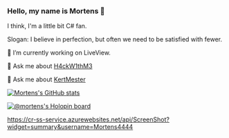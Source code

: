 ### Hello, my name is Mortens 👋

I think, I'm a little bit C# fan.

Slogan: I believe in perfection, but often we need to be satisfied with fewer.

🔭 I’m currently working on LiveView.

💬 Ask me about [H4ckW1thM3](https://play.google.com/store/apps/details?id=com.mortens.H4ckW1thM3&pli=1)

💬 Ask me about [KertMester](https://play.google.com/store/apps/details?id=com.mortens.kertmester&pli=1)


[![Mortens's GitHub stats](https://github-readme-stats.vercel.app/api?username=Mortens4444&theme=merko&show_icons=true&include_all_commits=true&disable_animations=false&langs_count=8)](https://github.com/anuraghazra/github-readme-stats)

[![@mortens's Holopin board](https://holopin.io/api/user/board?user=mortens)](https://holopin.io/@mortens)

<!--
**Mortens4444/Mortens4444** is a ✨ _special_ ✨ repository because its `README.md` (this file) appears on your GitHub profile.

Here are some ideas to get you started:

- 🔭 I’m currently working on ...
- 🌱 I’m currently learning ...
- 👯 I’m looking to collaborate on ...
- 🤔 I’m looking for help with ...
- 💬 Ask me about ...
- 📫 How to reach me: ...
- 😄 Pronouns: ...
- ⚡ Fun fact: ...
-->

https://cr-ss-service.azurewebsites.net/api/ScreenShot?widget=summary&username=Mortens4444
